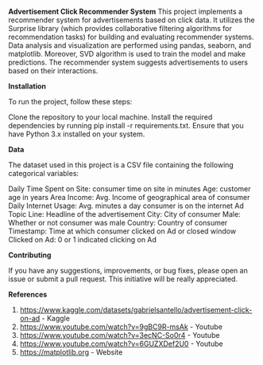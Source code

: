 **Advertisement Click Recommender System**
This project implements a recommender system for advertisements based on click data. It utilizes the Surprise library (which provides collaborative filtering algorithms for recommendation tasks) for building and evaluating recommender systems. Data analysis and visualization are performed using pandas, seaborn, and matplotlib. Moreover, SVD algorithm is used to train the model and make predictions. The recommender system suggests advertisements to users based on their interactions.


**Installation**

To run the project, follow these steps:

Clone the repository to your local machine.
Install the required dependencies by running pip install -r requirements.txt.
Ensure that you have Python 3.x installed on your system.

**Data**

The dataset used in this project is a CSV file containing the following categorical variables:

Daily Time Spent on Site: consumer time on site in minutes
Age: customer age in years
Area Income: Avg. Income of geographical area of consumer
Daily Internet Usage: Avg. minutes a day consumer is on the internet
Ad Topic Line: Headline of the advertisement
City: City of consumer
Male: Whether or not consumer was male
Country: Country of consumer
Timestamp: Time at which consumer clicked on Ad or closed window
Clicked on Ad: 0 or 1 indicated clicking on Ad


**Contributing**

If you have any suggestions, improvements, or bug fixes, please open an issue or submit a pull request. This initiative will be really appreciated.



**References**

1) https://www.kaggle.com/datasets/gabrielsantello/advertisement-click-on-ad - Kaggle
2) https://www.youtube.com/watch?v=9gBC9R-msAk - Youtube
3) https://www.youtube.com/watch?v=3ecNC-So0r4 - Youtube
4) https://www.youtube.com/watch?v=6GUZXDef2U0 - Youtube
5) https://matplotlib.org - Website
